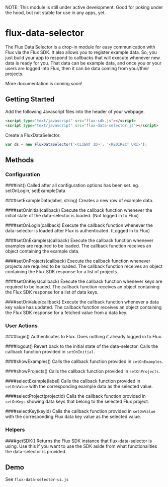 NOTE: This module is still under active development. Good for poking under the hood, but not stable for use in any apps, yet.

# flux-data-selector

The Flux Data Selector is a drop-in module for easy communication with Flux via the Flux SDK. It also allows you to register example data. So, you just build your app to respond to callbacks that will execute whenever new data is ready for you. That data can be example data, and once you or your users are logged into Flux, then it can be data coming from your/their projects.

More documentation is coming soon!

## Getting Started

Add the following Javascript files into the header of your webpage.
```html
<script type="text/javascript" src="flux-sdk.js"></script>
<script type="text/javascript" src="flux-data-selector.js"></script>
```

Create a FluxDataSelector.
```javascript
var ds = new FluxDataSelector('<CLIENT ID>', '<REDIRECT URI>');
```

## Methods
### Configuration

####init()
Called after all configuration options has been set. eg. setOnLogin, setExampleData

####setExampleData(label, string)
Creates a new row of example data.

####setOnInitial(callback)
Execute the callback function whenever the initial state of the data-selector is loaded. (Not logged in to Flux)

####setOnLogin(callback)
Execute the callback function whenever the data-selector is loaded after Flux is authenticated. (Logged in to Flux)

####setOnExamples(callback)
Execute the callback function whenever examples are required to be loaded. The callback function receives an object containing the example data.

####setOnProjects(callback)
Execute the callback function whenever projects are required to be loaded. The callback function receives an object containing the Flux SDK response for a list of projects.

####setOnKeys(callback)
Execute the callback function whenever keys are required to be loaded. The callback function receives an object containing the Flux SDK response for a list of data keys.

####setOnValue(callback)
Execute the callback function whenever a data key value has updated. The callback function receives an object containing the Flux SDK response for a fetched value from a data key.

### User Actions

####login()
Authenticates to Flux. Does nothing if already logged in to Flux.

####logout()
Revert back to the initial state of the data-selector. Calls the callback function provided in ```setOnInitial```.

####showExamples()
Calls the callback function provided in ```setOnExamples```.

####showProjects()
Calls the callback function provided in ```setOnProjects```.

####selectExample(label)
Calls the callback function provided in ```setOnValue``` with the corresponding example data as the selected value.

####selectProject(projectId)
Calls the callback function provided in ```setOnKeys``` showing data keys that belong to the selected Flux project.

####selectKey(keyId)
Calls the callback function provided in ```setOnValue``` with the corresponding Flux data key value as the selected value.

### Helpers

####getSDK()
Returns the Flux SDK instance that flux-data-selector is using. Use this if you want to use the SDK aside from what functionalities the data-selector is provided.

## Demo

See ```flux-data-selector-ui.js```
